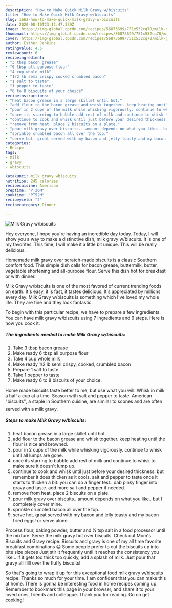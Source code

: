 ```yaml
---
description: "How to Make Quick Milk Gravy w/biscuits"
title: "How to Make Quick Milk Gravy w/biscuits"
slug: 1662-how-to-make-quick-milk-gravy-w-biscuits
date: 2020-08-16T23:12:47.339Z
image: https://img-global.cpcdn.com/recipes/56873699/751x532cq70/milk-gravy-wbiscuits-recipe-main-photo.jpg
thumbnail: https://img-global.cpcdn.com/recipes/56873699/751x532cq70/milk-gravy-wbiscuits-recipe-main-photo.jpg
cover: https://img-global.cpcdn.com/recipes/56873699/751x532cq70/milk-gravy-wbiscuits-recipe-main-photo.jpg
author: Esther Jenkins
ratingvalue: 4.5
reviewcount: 6
recipeingredient:
- "3 tbsp bacon grease"
- "6 tbsp all purpose flour"
- "4 cup whole milk"
- "1/2 lb semi crispy cooked crumbled bacon"
- "1 salt to taste"
- "1 pepper to taste"
- "6 to 8 biscuits of your choice"
recipeinstructions:
- "heat bacon grease in a large skillet until hot."
- "add flour to the bacon grease and whisk together. keep heating until the flour is nice and browned."
- "pour in 2 cups of the milk while whisking vigorously. continue to whisk until all lumps are gone."
- "once its starring to bubble add rest of milk and continue to whisk to make sure it doesn&#39;t lump up."
- "continue to cook and whisk until just before your desired thickness. but remember it does thicken as it cools. salt and pepper to taste once it starts to thicken a bit. you can do a finger test.. dab pinky finger into gravy and taste. add more salt and pepper if needed."
- "remove from heat. place 2 biscuits on a plate."
- "pour milk gravy over biscuits.. amount depends on what you like.. but I completely cover mine."
- "sprinkle crumbled bacon all over the top."
- "serve hot. great served with my bacon and jelly toasty and my bacon fried eggs! or serve alone."
categories:
- Recipe
tags:
- milk
- gravy
- wbiscuits

katakunci: milk gravy wbiscuits 
nutrition: 245 calories
recipecuisine: American
preptime: "PT36M"
cooktime: "PT52M"
recipeyield: "2"
recipecategory: Dinner

---
```



![Milk Gravy w/biscuits](https://img-global.cpcdn.com/recipes/56873699/751x532cq70/milk-gravy-wbiscuits-recipe-main-photo.jpg)

Hey everyone, I hope you're having an incredible day today. Today, I will show you a way to make a distinctive dish, milk gravy w/biscuits. It is one of my favorites. This time, I will make it a little bit unique. This will be really delicious.

Homemade milk gravy over scratch-made biscuits is a classic Southern comfort food. This simple dish calls for bacon grease, buttermilk, butter, vegetable shortening and all-purpose flour. Serve this dish hot for breakfast or with dinner.

Milk Gravy w/biscuits is one of the most favored of current trending foods on earth. It's easy, it is fast, it tastes delicious. It's appreciated by millions every day. Milk Gravy w/biscuits is something which I've loved my whole life. They are fine and they look fantastic.


To begin with this particular recipe, we have to prepare a few ingredients. You can have milk gravy w/biscuits using 7 ingredients and 9 steps. Here is how you cook it.

<!--inarticleads1-->

##### The ingredients needed to make Milk Gravy w/biscuits:

1. Take 3 tbsp bacon grease
1. Make ready 6 tbsp all purpose flour
1. Take 4 cup whole milk
1. Make ready 1/2 lb semi crispy, cooked, crumbled bacon
1. Prepare 1 salt to taste
1. Take 1 pepper to taste
1. Make ready 6 to 8 biscuits of your choice.


Home made biscuits taste better to me, but use what you will. Whisk in milk a half a cup at a time. Season with salt and pepper to taste. American &#34;biscuits&#34;, a staple in Southern cuisine, are similar to scones and are often served with a milk gravy. 

<!--inarticleads2-->

##### Steps to make Milk Gravy w/biscuits:

1. heat bacon grease in a large skillet until hot.
1. add flour to the bacon grease and whisk together. keep heating until the flour is nice and browned.
1. pour in 2 cups of the milk while whisking vigorously. continue to whisk until all lumps are gone.
1. once its starring to bubble add rest of milk and continue to whisk to make sure it doesn&#39;t lump up.
1. continue to cook and whisk until just before your desired thickness. but remember it does thicken as it cools. salt and pepper to taste once it starts to thicken a bit. you can do a finger test.. dab pinky finger into gravy and taste. add more salt and pepper if needed.
1. remove from heat. place 2 biscuits on a plate.
1. pour milk gravy over biscuits.. amount depends on what you like.. but I completely cover mine.
1. sprinkle crumbled bacon all over the top.
1. serve hot. great served with my bacon and jelly toasty and my bacon fried eggs! or serve alone.


Process flour, baking powder, butter and ½ tsp salt in a food processor until the mixture. Serve the milk gravy hot over biscuits. Check out Mom&#39;s Biscuits and Gravy recipe. Biscuits and gravy is one of my all time favorite breakfast combinations 😀 Some people prefer to cut the biscuits up into bite size pieces Just stir it frequently until it reaches the consistency you like… if it gets too thick too quickly, add a splash of milk. Just pour that gravy alllllllll over the fluffy biscuits! 

So that's going to wrap it up for this exceptional food milk gravy w/biscuits recipe. Thanks so much for your time. I am confident that you can make this at home. There is gonna be interesting food in home recipes coming up. Remember to bookmark this page in your browser, and share it to your loved ones, friends and colleague. Thank you for reading. Go on get cooking!
